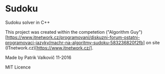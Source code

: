 # Sudoku

Sudoku solver in C++

This project was created within the competetion ("Algorithm Guy")[https://www.itnetwork.cz/programovani/diskuzni-forum-ostatni-programovaci-jazyky/machr-na-algoritmy-sudoku-583236820f2fb] on site (ITnetwork.cz)[https://www.itnetwork.cz/].

Made by Patrik Valkovič
11-2016

MIT Licence

